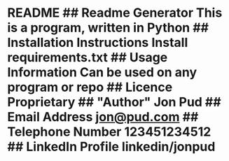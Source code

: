 # README  ## Readme Generator  This is a program, written in Python  ## Installation Instructions  Install requirements.txt  ## Usage Information  Can be used on any program or repo  ## Licence  Proprietary  ## "Author"  Jon Pud  ## Email Address  jon@pud.com  ## Telephone Number  123451234512  ## LinkedIn Profile  linkedin/jonpud  